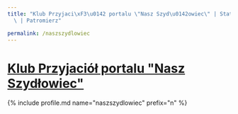 ```yaml
---
title: "Klub Przyjaci\xF3\u0142 portalu \"Nasz Szyd\u0142owiec\" | Statystyki patronite.pl\
  \ | Patromierz"

permalink: /naszszydlowiec
---
```


# [Klub Przyjaciół portalu "Nasz Szydłowiec"](https://patronite.pl/naszszydlowiec)

{% include profile.md name="naszszydlowiec" prefix="n" %}
